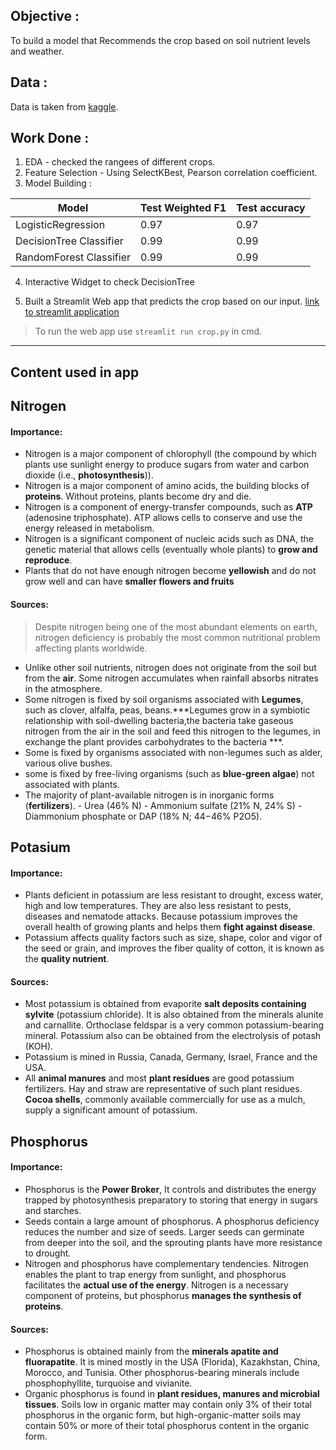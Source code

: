 ## Objective :                  
To build a model that Recommends the crop based on soil nutrient levels and weather.

## Data :                   
Data is taken from [kaggle](https://www.kaggle.com/atharvaingle/crop-recommendation-dataset).

## Work Done :
1. EDA - checked the rangees of different crops.
2. Feature Selection - Using SelectKBest, Pearson correlation coefficient.
3. Model Building :

| Model |Test Weighted F1 |Test accuracy|
|------|------|------|
|LogisticRegression  | 0.97 | 0.97 |
|DecisionTree Classifier | 0.99 | 0.99 |
|RandomForest Classifier | 0.99 |0.99 |

4. Interactive Widget to check DecisionTree

5. Built a Streamlit Web app that predicts the crop based on our input.
   [link to streamlit application](https://share.streamlit.io/ranga6897/crop_recomendation/main/crop.py)
  > To run the web app use   ```streamlit run crop.py``` in cmd.


---

## Content used in app

## Nitrogen
#### Importance:
- Nitrogen is a major component of chlorophyll (the compound by which plants use sunlight energy to produce sugars from water and carbon dioxide (i.e., **photosynthesis**)).
- Nitrogen is a major component of amino acids, the building blocks of **proteins**. Without proteins, plants become dry and die.
- Nitrogen is a component of energy-transfer compounds, such as **ATP** (adenosine triphosphate). ATP allows cells to conserve and use the energy released in metabolism. 
- Nitrogen is a significant component of nucleic acids such as DNA, the genetic material that allows cells (eventually whole plants) to **grow and reproduce**.
- Plants that do not have enough nitrogen become **yellowish** and do not grow well and can have **smaller flowers and fruits**

#### Sources:
> Despite nitrogen being one of the most abundant elements on earth, nitrogen deficiency is probably the most common nutritional problem affecting plants worldwide.

- Unlike other soil nutrients, nitrogen does not originate from the soil but from the **air**. Some nitrogen accumulates when rainfall absorbs nitrates in the atmosphere. 
- Some nitrogen is fixed by soil organisms associated with **Legumes**, such as clover, alfalfa, peas, beans.***Legumes grow in a symbiotic relationship with soil-dwelling bacteria,the bacteria take gaseous nitrogen from the air in the soil and feed this nitrogen to the legumes, in exchange the plant provides carbohydrates to the bacteria ***.
- Some is fixed by organisms associated with non-legumes such as alder, various olive bushes.
- some is fixed by free-living organisms (such as **blue-green algae**) not associated with plants.
- The majority of plant-available nitrogen is in  inorganic forms (**fertilizers**).
        - Urea (46% N)
        - Ammonium sulfate (21% N, 24% S)
        - Diammonium phosphate or DAP (18% N; 44−46% P2O5).





## Potasium
#### Importance:
- Plants deficient in potassium are less resistant to drought, excess water, high and low temperatures. They are also less resistant to pests, diseases and nematode attacks. Because potassium improves the overall health of growing plants and helps them **fight against disease**.
- Potassium affects quality factors such as size, shape, color and vigor of the seed or grain, and improves the fiber quality of cotton, it is known as the **quality nutrient**.

#### Sources:
- Most potassium is obtained from evaporite **salt deposits containing sylvite** (potassium chloride). It is also obtained from the minerals alunite and carnallite. Orthoclase feldspar is a very common potassium-bearing mineral. Potassium also can be obtained from the electrolysis of potash (KOH).
- Potassium is mined in Russia, Canada, Germany, Israel, France and the USA.
- All **animal manures** and most **plant residues** are good potassium fertilizers. Hay and straw are representative of such plant residues. **Cocoa shells**, commonly available commercially for use as a mulch, supply a significant amount of potassium.



## Phosphorus
#### Importance:
- Phosphorus is the **Power Broker**, It controls and distributes the energy trapped by photosynthesis preparatory to storing that energy in sugars and starches.
- Seeds contain a large amount of phosphorus. A phosphorus deficiency reduces the number and size of seeds. Larger seeds can germinate from deeper into the soil, and the sprouting plants have more resistance to drought.
- Nitrogen and phosphorus have complementary tendencies. Nitrogen enables the plant to trap energy from sunlight, and phosphorus facilitates the **actual use of the energy**. Nitrogen is a necessary component of proteins, but phosphorus **manages the synthesis of proteins**.

#### Sources:
- Phosphorus is obtained mainly from the **minerals apatite and fluorapatite**. It is mined mostly in the USA (Florida), Kazakhstan, China, Morocco, and Tunisia. Other phosphorus-bearing minerals include phosphophyllite, turquoise and vivianite.
-  Organic phosphorus is found in **plant residues, manures and microbial tissues**. Soils low in organic matter may contain only 3% of their total phosphorus in the organic form, but high-organic-matter soils may contain 50% or more of their total phosphorus content in the organic form.
